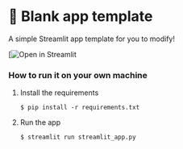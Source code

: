 # 🎈 Blank app template

A simple Streamlit app template for you to modify!

[![Open in Streamlit]()

### How to run it on your own machine

1. Install the requirements

   ```
   $ pip install -r requirements.txt
   ```

2. Run the app

   ```
   $ streamlit run streamlit_app.py
   ```
